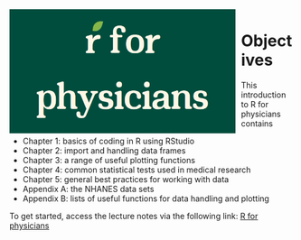 <span style="float: left; margin-right: 10px;">
  <img src="docs/logo.png" alt="Logo" width="400">
</span>

# Objectives

This introduction to R for physicians contains

-   Chapter 1: basics of coding in R using RStudio
-   Chapter 2: import and handling data frames
-   Chapter 3: a range of useful plotting functions
-   Chapter 4: common statistical tests used in medical research
-   Chapter 5: general best practices for working with data
-   Appendix A: the NHANES data sets
-   Appendix B: lists of useful functions for data handling and plotting

To get started, access the lecture notes via the following link: [R for physicians](https://clairemargaux.github.io/rforphysicians/)